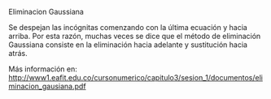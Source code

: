 Eliminacion Gaussiana

Se despejan las incógnitas comenzando con la última ecuación y hacia arriba. Por esta razón, muchas veces se dice que el método de eliminación Gaussiana consiste en la eliminación hacia adelante y sustitución hacia atrás.

Más información en: http://www1.eafit.edu.co/cursonumerico/capitulo3/sesion_1/documentos/eliminacion_gausiana.pdf
